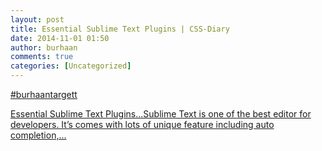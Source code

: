 ```yaml
---
layout: post
title: Essential Sublime Text Plugins | CSS-Diary
date: 2014-11-01 01:50
author: burhaan
comments: true
categories: [Uncategorized]
---
```

<a rel="nofollow" class="ot-hashtag" href="https://plus.google.com/s/%23burhaantargett">#burhaantargett</a> ﻿<p class='wdgpo_gplus_attachment wdgpo_gplus_article_attachment'><a class='wdgpo_gplus_article_attachment_link' href='http://css-diary.com/essential-sublime-text-plugins'>Essential Sublime Text Plugins...Sublime Text is one of the best editor for developers. It’s comes with lots of unique feature including auto completion,...</a></p>
